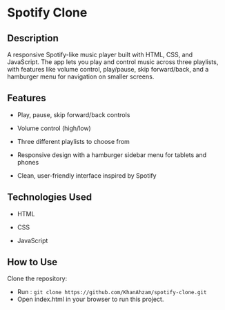 # Spotify Clone
## Description

A responsive Spotify-like music player built with HTML, CSS, and JavaScript. The app lets you play and control music across three playlists, with features like volume control, play/pause, skip forward/back, and a hamburger menu for navigation on smaller screens.

## Features
* Play, pause, skip forward/back controls

* Volume control (high/low)

* Three different playlists to choose from

* Responsive design with a hamburger sidebar menu for tablets and phones

* Clean, user-friendly interface inspired by Spotify

## Technologies Used
* HTML

* CSS

* JavaScript

## How to Use
Clone the repository:


* Run : ```git clone https://github.com/KhanAhzam/spotify-clone.git```
* Open index.html in your browser to run this project.
